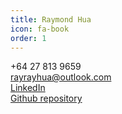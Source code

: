 ```yaml
---
title: Raymond Hua
icon: fa-book
order: 1
---
```


+64 27 813 9659<br>
[rayrayhua@outlook.com](mailto:rayrayhua@outlook.com)<br>
[LinkedIn](https://www.linkedin.com/in/raymondhua)<br>
[Github repository](https://www.github.com/raymondhua)<br>
